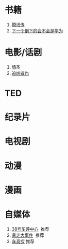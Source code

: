 # 书籍
1. [腾讯传](https://book.douban.com/subject/26929955/)
2. [下一个倒下的会不会是华为](https://book.douban.com/subject/20283567/)

# 电影/话剧
1. [情圣](https://movie.douban.com/subject/26879060/)
2. [追凶者也](https://movie.douban.com/subject/26284621/)

# TED

# 纪录片

# 电视剧

# 动漫

# 漫画

# 自媒体
1. [38号车评中心](http://i.youku.com/i/UMTUxMTg3NjU0MA==)  推荐
2. [暴走大事件](http://v.youku.com/v_show/id_XMTg2NjY0MDE1Ng==.html)  推荐
3. [车真探](http://i.youku.com/i/UMzQwNjk2NzM4NA==) 推荐
